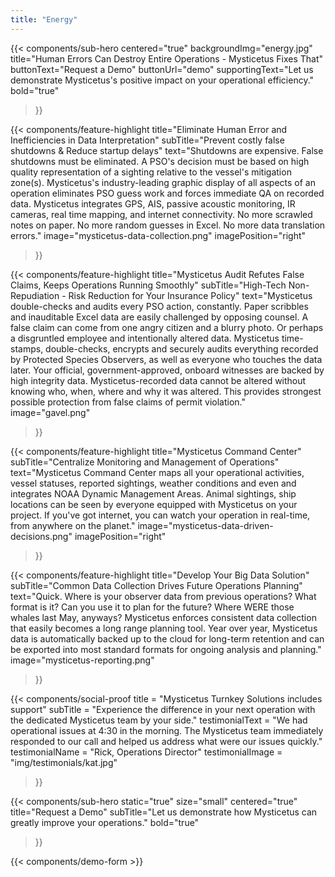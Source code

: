 ```yaml
---
title: "Energy"
---
```


{{< components/sub-hero
	centered="true"
	backgroundImg="energy.jpg"
	title="Human Errors Can Destroy Entire Operations - Mysticetus Fixes That"
	buttonText="Request a Demo"
	buttonUrl="demo"
	supportingText="Let us demonstrate Mysticetus's positive impact on your operational efficiency."
	bold="true"
>}}

{{< components/feature-highlight
	title="Eliminate Human Error and Inefficiencies in Data Interpretation"
	subTitle="Prevent costly false shutdowns & Reduce startup delays"
	text="Shutdowns are expensive. False shutdowns must be eliminated. A PSO's decision must be based on high quality representation of a sighting relative to the vessel's mitigation zone(s). Mysticetus's industry-leading graphic display of all aspects of an operation eliminates PSO guess work and forces immediate QA on recorded data. Mysticetus integrates GPS, AIS, passive acoustic monitoring, IR cameras, real time mapping, and internet connectivity. No more scrawled notes on paper. No more random guesses in Excel. No more data translation errors."
	image="mysticetus-data-collection.png"
	imagePosition="right"
>}}

{{< components/feature-highlight
	title="Mysticetus Audit Refutes False Claims, Keeps Operations Running Smoothly"
	subTitle="High-Tech Non-Repudiation - Risk Reduction for Your Insurance Policy"
	text="Mysticetus double-checks and audits every PSO action, constantly. Paper scribbles and inauditable Excel data are easily challenged by opposing counsel. A false claim can come from one angry citizen and a blurry photo. Or perhaps a disgruntled employee and intentionally altered data. Mysticetus time-stamps, double-checks, encrypts and securely audits everything recorded by Protected Species Observers, as well as everyone who touches the data later. Your official, government-approved, onboard witnesses are backed by high integrity data. Mysticetus-recorded data cannot be altered without knowing who, when, where and why it was altered. This provides strongest possible protection from false claims of permit violation."
	image="gavel.png"
>}}

{{< components/feature-highlight
	title="Mysticetus Command Center"
	subTitle="Centralize Monitoring and Management of Operations"
	text="Mysticetus Command Center maps all your operational activities, vessel statuses, reported sightings, weather conditions and even and integrates NOAA Dynamic Management Areas. Animal sightings, ship locations can be seen by everyone equipped with Mysticetus on your project. If you've got internet, you can watch your operation in real-time, from anywhere on the planet."
	image="mysticetus-data-driven-decisions.png"
	imagePosition="right"
>}}

{{< components/feature-highlight
	title="Develop Your Big Data Solution"
	subTitle="Common Data Collection Drives Future Operations Planning"
	text="Quick. Where is your observer data from previous operations? What format is it? Can you use it to plan for the future? Where WERE those whales last May, anyways? Mysticetus enforces consistent data collection that easily becomes a long range planning tool. Year over year, Mysticetus data is automatically backed up to the cloud for long-term retention and can be exported into most standard formats for ongoing analysis and planning."
	image="mysticetus-reporting.png"
>}}

{{< components/social-proof 
	title = "Mysticetus Turnkey Solutions includes support"
	subTitle = "Experience the difference in your next operation with the dedicated Mysticetus team by your side."
	testimonialText = "We had operational issues at 4:30 in the morning. The Mysticetus team immediately responded to our call and helped us address what were our issues quickly."
	testimonialName = "Rick, Operations Director"
	testimonialImage = "img/testimonials/kat.jpg"
>}}

{{< components/sub-hero
	static="true"
	size="small"
	centered="true"
	title="Request a Demo"
	subTitle="Let us demonstrate how Mysticetus can greatly improve your operations."
	bold="true"
>}}

{{< components/demo-form >}}
